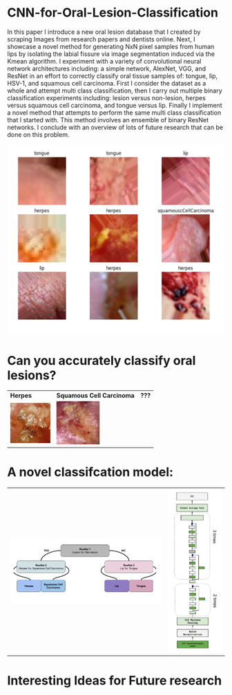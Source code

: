 # CNN-for-Oral-Lesion-Classification
In this paper I introduce a new oral lesion database that I created by scraping Images from research papers and dentists online.  Next, I showcase a novel method for generating NxN pixel samples from human lips by isolating the labial fissure via image segmentation induced via the Kmean algorithm.  I experiment with a variety of convolutional neural network architectures including: a simple network, AlexNet, VGG, and ResNet in an effort to correctly classify oral tissue samples of: tongue, lip, HSV-1, and squamous cell carcinoma.  First I consider the dataset as a whole and attempt multi class classification, then I carry out multiple binary classification experiments including: lesion versus non-lesion, herpes versus squamous cell carcinoma, and tongue versus lip.  Finally I implement a novel method that attempts to perform the same multi class classification that I started with.  This method involves an ensemble of binary ResNet networks.  I conclude with an overview of lots of future research that can be done on this problem.

<img src="https://github.com/nps6-uwf/CNN-for-Oral-Lesion-Classification/blob/main/project%20figures/ALL_AUG_samples.PNG?raw=true"></img>

# Can you accurately classify oral lesions?
<table>
  <tbody>
    <tr>
    <td><strong>Herpes</strong></td>
    <td><strong>Squamous Cell Carcinoma</strong></td>
    <td><strong>???</strong></td>
    </tr>
    <tr>
    <td><img src="https://github.com/nps6-uwf/CNN-for-Oral-Lesion-Classification/blob/main/project%20figures/herpessimplex_101_2.png?raw=true"></img></td>
    <td><img src="https://github.com/nps6-uwf/CNN-for-Oral-Lesion-Classification/blob/main/project%20figures/squamouscellcarcinoma_normalized_33_1.png?raw=true"></img></td>
    <td><img src=""></img></td>
    </tr>
  </tbody>
  </table>

# A novel classifcation model:
<table>
  <tbody>
  <tr>
    <td><img src="https://github.com/nps6-uwf/CNN-for-Oral-Lesion-Classification/blob/main/project%20figures/binary_ensemble_resnet.PNG?raw=true"></img></td>
    <td><img src="https://github.com/nps6-uwf/CNN-for-Oral-Lesion-Classification/blob/main/project%20figures/resNetArchitecture.PNG?raw=true"></img></td>
  </tr>
  </tbody>
</table>


# Interesting Ideas for Future research
<ol>
</ol>
